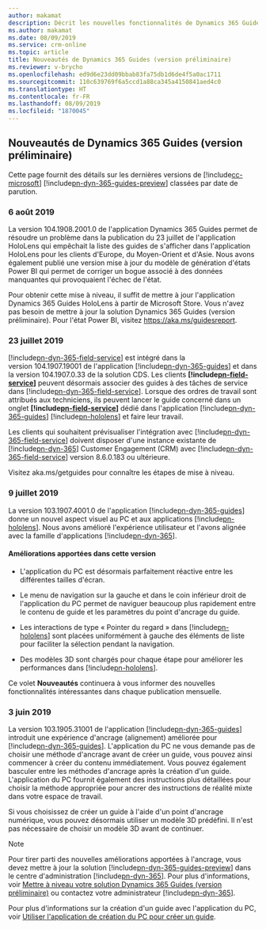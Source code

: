 ```yaml
---
author: makamat
description: Décrit les nouvelles fonctionnalités de Dynamics 365 Guides (version préliminaire), classées par date de parution
ms.author: makamat
ms.date: 08/09/2019
ms.service: crm-online
ms.topic: article
title: Nouveautés de Dynamics 365 Guides (version préliminaire)
ms.reviewer: v-brycho
ms.openlocfilehash: ed9d6e23dd09bbab83fa75db1d6de4f5a0ac1711
ms.sourcegitcommit: 110c639769f6a5ccd1a88ca345a4150841aed4c0
ms.translationtype: HT
ms.contentlocale: fr-FR
ms.lasthandoff: 08/09/2019
ms.locfileid: "1870045"
---
```

## <a name="whats-new-in-dynamics-365-guides-preview"></a>Nouveautés de Dynamics 365 Guides (version préliminaire)

Cette page fournit des détails sur les dernières versions de [!include[cc-microsoft](../includes/cc-microsoft.md)] [!include[pn-dyn-365-guides-preview](../includes/pn-dyn-365-guides-preview.md)] classées par date de parution.  

### <a name="august-6-2019"></a>6 août 2019
La version 104.1908.2001.0 de l'application Dynamics 365 Guides permet de résoudre un problème dans la publication du 23 juillet de l'application HoloLens qui empêchait la liste des guides de s'afficher dans l'application HoloLens pour les clients d'Europe, du Moyen-Orient et d'Asie. Nous avons également publié une version mise à jour du modèle de génération d'états Power BI qui permet de corriger un bogue associé à des données manquantes qui provoquaient l'échec de l'état.

Pour obtenir cette mise à niveau, il suffit de mettre à jour l'application Dynamics 365 Guides HoloLens à partir de Microsoft Store. Vous n'avez pas besoin de mettre à jour la solution Dynamics 365 Guides (version préliminaire). Pour l'état Power BI, visitez https://aka.ms/guidesreport.

### <a name="july-23-2019"></a>23 juillet 2019

[!include[pn-dyn-365-field-service](../includes/pn-dyn-365-field-service.md)] est intégré dans la version 104.1907.19001 de l'application [!include[pn-dyn-365-guides](../includes/pn-dyn-365-guides.md)] et dans la version 104.1907.0.33 de la solution CDS. Les clients **[!include[pn-field-service](../includes/pn-field-service.md)]** peuvent désormais associer des guides à des tâches de service dans [!include[pn-dyn-365-field-service](../includes/pn-dyn-365-field-service.md)]. Lorsque des ordres de travail sont attribués aux techniciens, ils peuvent lancer le guide concerné dans un onglet **[!include[pn-field-service](../includes/pn-field-service.md)]** dédié dans l'application [!include[pn-dyn-365-guides](../includes/pn-dyn-365-guides.md)] [!include[pn-hololens](../includes/pn-hololens.md)] et faire leur travail.

Les clients qui souhaitent prévisualiser l'intégration avec [!include[pn-dyn-365-field-service](../includes/pn-dyn-365-field-service.md)] doivent disposer d'une instance existante de [!include[pn-dyn-365](../includes/pn-dyn-365.md)] Customer Engagement (CRM) avec [!include[pn-dyn-365-field-service](../includes/pn-dyn-365-field-service.md)] version 8.6.0.183 ou ultérieure. 

Visitez aka.ms/getguides pour connaître les étapes de mise à niveau.

### <a name="july-9-2019"></a>9 juillet 2019

La version 103.1907.4001.0 de l'application [!include[pn-dyn-365-guides](../includes/pn-dyn-365-guides.md)] donne un nouvel aspect visuel au PC et aux applications [!include[pn-hololens](../includes/pn-hololens.md)]. Nous avons amélioré l'expérience utilisateur et l'avons alignée avec la famille d'applications [!include[pn-dyn-365](../includes/pn-dyn-365.md)]. 
 
#### <a name="improvements-in-this-release"></a>Améliorations apportées dans cette version

- L'application du PC est désormais parfaitement réactive entre les différentes tailles d'écran. 

- Le menu de navigation sur la gauche et dans le coin inférieur droit de l'application du PC permet de naviguer beaucoup plus rapidement entre le contenu de guide et les paramètres du point d'ancrage du guide. 
 
- Les interactions de type « Pointer du regard » dans [!include[pn-hololens](../includes/pn-hololens.md)] sont placées uniformément à gauche des éléments de liste pour faciliter la sélection pendant la navigation. 

- Des modèles 3D sont chargés pour chaque étape pour améliorer les performances dans [!include[pn-hololens](../includes/pn-hololens.md)].
 
Ce volet **Nouveautés** continuera à vous informer des nouvelles fonctionnalités intéressantes dans chaque publication mensuelle.

### <a name="june-3-2019"></a>3 juin 2019

La version 103.1905.31001 de l'application [!include[pn-dyn-365-guides](../includes/pn-dyn-365-guides.md)] introduit une expérience d'ancrage (alignement) améliorée pour [!include[pn-dyn-365-guides](../includes/pn-dyn-365-guides.md)]. L'application du PC ne vous demande pas de choisir une méthode d'ancrage avant de créer un guide, vous pouvez ainsi commencer à créer du contenu immédiatement. Vous pouvez également basculer entre les méthodes d'ancrage après la création d'un guide. L'application du PC fournit également des instructions plus détaillées pour choisir la méthode appropriée pour ancrer des instructions de réalité mixte dans votre espace de travail.

Si vous choisissez de créer un guide à l'aide d'un point d'ancrage numérique, vous pouvez désormais utiliser un modèle 3D prédéfini. Il n'est pas nécessaire de choisir un modèle 3D avant de continuer.

> [!NOTE]
> Pour tirer parti des nouvelles améliorations apportées à l'ancrage, vous devez mettre à jour la solution [!include[pn-dyn-365-guides-preview](../includes/pn-dyn-365-guides-preview.md)] dans le centre d'administration [!include[pn-dyn-365](../includes/pn-dyn-365.md)]. Pour plus d'informations, voir <a href="https://docs.microsoft.com/dynamics365/mixed-reality/guides/upgrade" target="_blank">Mettre à niveau votre solution Dynamics 365 Guides (version préliminaire)</a> ou contactez votre administrateur [!include[pn-dyn-365](../includes/pn-dyn-365.md)].

Pour plus d'informations sur la création d'un guide avec l'application du PC, voir <a href="https://docs.microsoft.com/dynamics365/mixed-reality/guides/pc-authoring" target="_blank">Utiliser l'application de création du PC pour créer un guide</a>.

